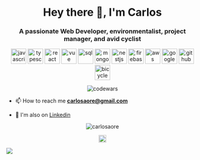 
<h1 align="center">Hey there 👋, I'm Carlos</h1>
<h3 align="center">A passionate Web Developer, environmentalist, project manager, and avid cyclist</h3>

<p align="center">
<img src="https://img.icons8.com/color/48/000000/javascript.png" width="40" height="40" alt='javascript'/>
<img src="https://img.icons8.com/color/48/000000/typescript.png" width="40" height="40" alt='typescript'/> 
<img src="https://img.icons8.com/ultraviolet/48/000000/react.png" width="40" height="40" alt='react'/>
<img src="https://img.icons8.com/color/48/000000/vue-js.png" width="40" height="40" alt='vue'/>
<img src="https://img.icons8.com/color/48/000000/sql.png" width="40" height="40" alt='sql'/>
<img src="https://img.icons8.com/color/48/000000/mongodb.png" width="40" height="40" alt='mongodb'/>
<img src="https://img.icons8.com/color/48/000000/nestjs.png" width="40" height="40" alt='nestjs'/>
<img src="https://img.icons8.com/color/48/000000/firebase.png" width="40" height="40" alt='firebase'/>
<img src="https://img.icons8.com/color/48/000000/amazon-web-services.png" width="40" height="40" alt='aws'/>
<img src="https://img.icons8.com/color/48/000000/google-cloud.png" width="40" height="40" alt='google cloud'/>
<img src="https://img.icons8.com/fluent/48/000000/github.png" width="40" height="40" alt='github'/>
<img src="https://img.icons8.com/bicycle" width="40" height="40" alt='bicycle'/>
</p>
<p align="center">
 <img src="https://www.codewars.com/users/carlosaore/badges/large" alt='codewars'/>

<p align="left">
 
- 📫 How to reach me **carlosaore@gmail.com**

- :gem: I'm also on [Linkedin](https://www.linkedin.com/in/carlosaore/)

<p align="center"> 
  <img src="https://github-readme-stats.vercel.app/api?username=carlosaore&show_icons=true" alt="carlosaore" />
 </p>
 
 <p align="center">
<a href="https://www.linkedin.com/in/carlosaore/" target="blank"><img align="center" src="https://cdn.jsdelivr.net/npm/simple-icons@3.0.1/icons/linkedin.svg" alt="https://www.linkedin.com/in/maksakymenko/" height="20" width="20" /></a>

</p>

![](https://hit.yhype.me/github/profile?user_id=59698756)
